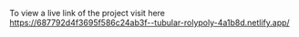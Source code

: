 To view a live link of the project visit here https://687792d4f3695f586c24ab3f--tubular-rolypoly-4a1b8d.netlify.app/
